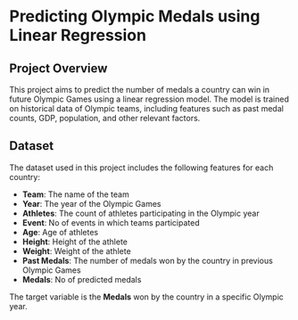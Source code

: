 # Predicting Olympic Medals using Linear Regression

## Project Overview

This project aims to predict the number of medals a country can win in future Olympic Games using a linear regression model. The model is trained on historical data of Olympic teams, including features such as past medal counts, GDP, population, and other relevant factors.

## Dataset
The dataset used in this project includes the following features for each country:
- **Team**: The name of the team
- **Year**: The year of the Olympic Games
- **Athletes**: The count of athletes participating in the Olympic year
- **Event**: No of events in which teams participated
- **Age**: Age of athletes
- **Height**: Height of the athlete
- **Weight**: Weight of the athlete
- **Past Medals**: The number of medals won by the country in previous Olympic Games
- **Medals**: No of predicted medals

The target variable is the **Medals** won by the country in a specific Olympic year.
